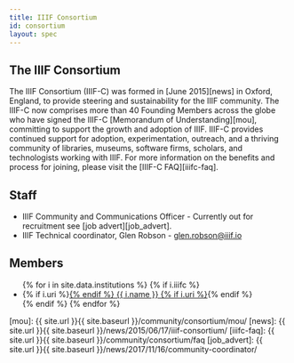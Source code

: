 ```yaml
---
title: IIIF Consortium
id: consortium
layout: spec
---
```


## The IIIF Consortium

The IIIF Consortium (IIIF-C) was formed in [June 2015][news] in Oxford, England, to provide steering and sustainability for the IIIF community. The IIIF-C now comprises more than 40 Founding Members across the globe who have signed the IIIF-C [Memorandum of Understanding][mou], committing to support the growth and adoption of IIIF. IIIF-C provides continued support for adoption, experimentation, outreach, and a thriving community of libraries, museums, software firms, scholars, and technologists working with IIIF. For more information on the benefits and process for joining, please visit the [IIIF-C FAQ][iiifc-faq].


## Staff

 * IIIF Community and Communications Officer - Currently out for recruitment see [job advert][job_advert].
 * IIIF Technical coordinator, Glen Robson - <glen.robson@iiif.io>

## Members

<ul>
{% for i in site.data.institutions %}
    {% if i.iiifc %}
  <li>
      {% if i.uri %}<a href="{{ i.uri }}">{% endif %}
        {{ i.name }}
      {% if i.uri %}</a>{% endif %}
  </li>
    {% endif %}
{% endfor %}
</ul>

[mou]: {{ site.url }}{{ site.baseurl }}/community/consortium/mou/
[news]: {{ site.url }}{{ site.baseurl }}/news/2015/06/17/iiif-consortium/
[iiifc-faq]: {{ site.url }}{{ site.baseurl }}/community/consortium/faq
[job_advert]: {{ site.url }}{{ site.baseurl }}/news/2017/11/16/community-coordinator/

